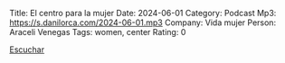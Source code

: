 Title: El centro para la mujer
Date: 2024-06-01
Category: Podcast
Mp3: https://s.danilorca.com/2024-06-01.mp3
Company: Vida mujer
Person: Araceli Venegas
Tags: women, center
Rating: 0

<a href="https://s.danilorca.com/2024-06-01.mp3" type="audio/mpeg">
Escuchar
</a>
